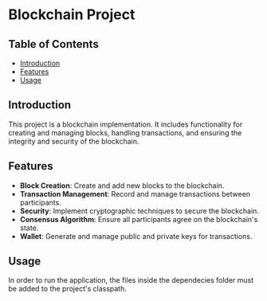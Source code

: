 # Blockchain Project

## Table of Contents

- [Introduction](#introduction)
- [Features](#features)
- [Usage](#usage)

## Introduction

This project is a blockchain implementation. It includes functionality for creating and managing blocks, handling transactions, and ensuring the integrity and security of the blockchain.

## Features

- **Block Creation**: Create and add new blocks to the blockchain.
- **Transaction Management**: Record and manage transactions between participants.
- **Security**: Implement cryptographic techniques to secure the blockchain.
- **Consensus Algorithm**: Ensure all participants agree on the blockchain's state.
- **Wallet**: Generate and manage public and private keys for transactions.

## Usage

In order to run the application, the files inside the dependecies folder must be added to the project's classpath.